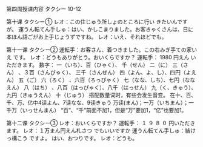 第四周授课内容 タクシー 10-12

第十课 タクシー①
レオ：この住じゅう所しょのところに行い
きたいんですが。 運うん転てん手しゅ：はい、かしこまりました。お客きゃくさんは、日に本ほん語ごがお上手じょうずですね。 レオ：いえ、それほどでも。

第十一课 タクシー②
運転手：お客さん、着つきました。この右みぎ手ての家いえ
です。 レオ：どうもありがとう。おいくらですか？
運転手： 1980 円えん
いただきます。
数字：
一（いち）、百（ひゃく）、 千（せん）
二（に）
三（さん） 、３百（さんびゃく）、 三千（さんぜん） 四（よん、よ、し）、四円（よえん）
五（ご）
六（ろく） 、六百（ろっぴゃく）
七（なな、しち）、七円（ななえん）
八（はち） 、八百（はっぴゃく）、八千（はっせん） 九（く、きゅう）、九円（きゅうえん）
十（じゅう）
搭配数量词时，有些会发生音变。
在十、百、千、万、亿中4读よん、7读なな、9读きゅう 万读(まん)；一万（いちまん）；一千万（いっせんまん）
“百”、“千”前面不加1，但是“万”要加1，“亿”也要加1。 

第十二课 タクシー③
レオ：おいくらですか？
運転手： １ ９ ８ ０ 円いただきます。
レオ：１万まん円えん札さつ
でもいいですか 運うん転てん手しゅ：結けっ構こう
ですよ。 はい、おつりです。 レオ：どうも。